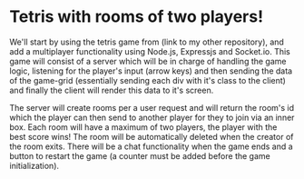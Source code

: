 # Tetris with rooms of two players!
We'll start by using the tetris game from (link to my other repository), and add a multiplayer functionality using Node.js, Expressjs and Socket.io.
This game will consist of a server which will be in charge of handling the game logic, listening for the player's input (arrow keys) and then sending the data of the game-grid (essentially sending each div with it's class to the client) and finally the client will render this data to it's screen.

The server will create rooms per a user request and will return the room's id which the player can then send to another player for they to join via an inner box. Each room will have a maximum of two players, the player with the best score wins! The room will be automatically deleted when the creator of the room exits. There will be a chat functionality when the game ends and a button to restart the game (a counter must be added before the game initialization).
